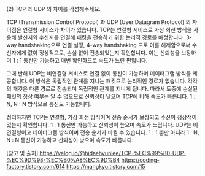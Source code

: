 (2) TCP 와 UDP 의 차이를 작성해주세요.

TCP (Transmission Control Protocol) 과 UDP (User Datagram Protocol) 의 차이점은 연결형 서비스가 차이가 있습니다. 
TCP는 연결형 서비스로 가상 회선 방식을 사용해 발신지와 수신지를 연결해 패킷을 전송하기 위한 논리적 경로를 배정합니다. 3-way handshaking으로 연결 설정, 4-way handshaking 으로 이를 해제함으로써 수신자에게 값이 정상적으로, 손실 없이 전송되었는지 확인합니다. 이는 신뢰성을 보장하며 1 : 1 통신만 가능하고 매번 확인하므로 속도가 느린 편입니다.

그에 반해 UDP는 비연결형 서비스로 연결 없이 통신이 가능하며 데이터그램 방식을 제공합니다. 이 방식은 독립적인 관계를 지니는 패킷으로 논리적인 경로가 없습니다. 각각의 패킷은 다른 경로로 전송되며 독립적인 관계를 지니게 됩니다. 따라서 도중에 손실된 패킷의 정상 여부는 알 수 없으므로 신뢰성이 낮으며 TCP에 비해 속도가 빠릅니다. 1 : N, N : N 방식으로 통신도 가능합니다.

정리하자면 TCP는 연결형, 가상 회선 방식이며 전송 순서가 보장되고 수신이 정상적이었는지 확인합니다. 1 : 1 통신만 가능하고 신뢰성이 높으며 속도가 느립니다. UDP는 비연결형이고 데이터그램 방식이며 전송 순서가 바뀔 수 있습니다. 1 : 1 뿐만 아니라 1 : N, N : N 통신이 가능하고 신뢰성이 낮으며 속도가 빠릅니다.

[참고 및 출처]
https://velog.io/@hidaehyunlee/TCP-%EC%99%80-UDP-%EC%9D%98-%EC%B0%A8%EC%9D%B4
https://coding-factory.tistory.com/614
https://mangkyu.tistory.com/15